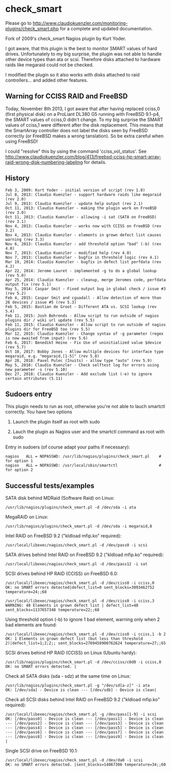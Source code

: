 check_smart
===========

Please go to http://www.claudiokuenzler.com/monitoring-plugins/check_smart.php for a complete and updated documentation.

Fork of 2009's check_smart Nagios plugin by Kurt Yoder. 

I got aware, that this plugin is the best to monitor SMART values of hard drives.
Unfortunately to my big surprise, the plugin was not able to handle other device types than ata or scsi.
Therefore disks attached to hardware raids like megaraid could not be checked.

I modified the plugin so it also works with disks attached to raid controllers... and added other features.

Warning for CCISS RAID and FreeBSD
-------------------------
Today, November 8th 2013, I got aware that after having replaced cciss,0 (first physical disk) on a ProLiant DL380 G5 
running with FreeBSD 9.1-p4, the SMART values of cciss,0 didn't change. To my big surprise the SMART values of cciss,1 were
different after the disk replacement. This means that the SmartArray controller does not label the disks seen 
by FreeBSD correctly (or FreeBSD makes a wrong tanslation). So be extra careful when using FreeBSD!

I could "resolve" this by using the command 'cciss_vol_status'. 
See http://www.claudiokuenzler.com/blog/413/freebsd-cciss-hp-smart-array-raid-wrong-disk-numbering-labeling for details.

History
-------------------------

    Feb 3, 2009: Kurt Yoder - initial version of script (rev 1.0)
    Jul 8, 2013: Claudio Kuenzler - support hardware raids like megaraid (rev 2.0)
    Jul 9, 2013: Claudio Kuenzler - update help output (rev 2.1)
    Oct 11, 2013: Claudio Kuenzler - making the plugin work on FreeBSD (rev 3.0)
    Oct 11, 2013: Claudio Kuenzler - allowing -i sat (SATA on FreeBSD) (rev 3.1)
    Nov 4, 2013: Claudio Kuenzler - works now with CCISS on FreeBSD (rev 3.2)
    Nov 4, 2013: Claudio Kuenzler - elements in grown defect list causes warning (rev 3.3)
    Nov 6, 2013: Claudio Kuenzler - add threshold option "bad" (-b) (rev 4.0)
    Nov 7, 2013: Claudio Kuenzler - modified help (rev 4.0)
    Nov 7, 2013: Claudio Kuenzler - bugfix in threshold logic (rev 4.1)
    Mar 19, 2014: Claudio Kuenzler - bugfix in defect list perfdata (rev 4.2)
    Apr 22, 2014: Jerome Lauret - implemented -g to do a global lookup (rev 5.0)
    Apr 25, 2014: Claudio Kuenzler - cleanup, merge Jeromes code, perfdata output fix (rev 5.1)
    May 5, 2014: Caspar Smit - Fixed output bug in global check / issue #3 (rev 5.2)
    Feb 4, 2015: Caspar Smit and cguadall - Allow detection of more than 26 devices / issue #5 (rev 5.3)
    Feb 5, 2015: Bastian de Groot - Different ATA vs. SCSI lookup (rev 5.4)
    Feb 11, 2015: Josh Behrends - Allow script to run outside of nagios plugins dir / wiki url update (rev 5.5)
    Feb 11, 2015: Claudio Kuenzler - Allow script to run outside of nagios plugins dir for FreeBSD too (rev 5.5)
    Mar 12, 2015: Claudio Kuenzler - Change syntax of -g parameter (regex is now awaited from input) (rev 5.6)
    Feb 6, 2017: Benedikt Heine - Fix Use of uninitialized value $device (rev 5.7)
    Oct 10, 2017: Bobby Jones - Allow multiple devices for interface type megaraid, e.g. "megaraid,[1-5]" (rev 5.8)
    Apr 28, 2018: Pavel Pulec (Inuits) - allow type "auto" (rev 5.9)
    May 5, 2018: Claudio Kuenzler - Check selftest log for errors using new parameter -s (rev 5.10)
    Dec 27, 2018: Claudio Kuenzler - Add exclude list (-e) to ignore certain attributes (5.11)



Sudoers entry
-------------------------
This plugin needs to run as root, otherwise you're not able to lauch smartctl correctly. 
You have two options

1) Launch the plugin itself as root with sudo

2) Lauch the plugin as Nagios user and the smartctl command as root with sudo

Entry in sudoers (of course adapt your paths if necessary):

    nagios   ALL = NOPASSWD: /usr/lib/nagios/plugins/check_smart.pl    # for option 1
    nagios   ALL = NOPASSWD: /usr/local/sbin/smartctl                  # for option 2


Successful tests/examples
-------------------------
SATA disk behind MDRaid (Software Raid) on Linux:

    /usr/lib/nagios/plugins/check_smart.pl -d /dev/sda -i ata

MegaRAID on Linux:

    /usr/lib/nagios/plugins/check_smart.pl -d /dev/sda -i megaraid,8
    
Intel RAID on FreeBSD 9.2 ("kldload mfip.ko" required):

    /usr/local/libexec/nagios/check_smart.pl -d /dev/pass0 -i scsi
    
SATA drives behind Intel RAID on FreeBSD 9.2 ("kldload mfip.ko" required):

    /usr/local/libexec/nagios/check_smart.pl -d /dev/pass12 -i sat
    
SCSI drives behind HP RAID (CCISS) on FreeBSD 6.0:

    /usr/local/libexec/nagios/check_smart.pl -d /dev/ciss0 -i cciss,0
    OK: no SMART errors detected|defect_list=0 sent_blocks=3093462752 temperature=24;;68
    
    /usr/local/libexec/nagios/check_smart.pl -d /dev/ciss0 -i cciss,3
    WARNING: 48 Elements in grown defect list | defect_list=48 sent_blocks=1137657348 temperature=22;;68
    
Using threshold option (-b) to ignore 1 bad element, warning only when 2 bad elements are found:

    /usr/local/libexec/nagios/check_smart.pl -d /dev/ciss0 -i cciss,1 -b 2
    OK: 1 Elements in grown defect list (but less than threshold 2)|defect_list=1;2;2;; sent_blocks=2769458900762624 temperature=27;;65
    
SCSI drives behind HP RAID (CCISS) on Linux (Ubuntu hardy):

    /usr/lib/nagios/plugins/check_smart.pl -d /dev/cciss/c0d0 -i cciss,0        
    OK: no SMART errors detected. |

Check all SATA disks (sda - sdz) at the same time on Linux:

    /usr/lib/nagios/plugins/check_smart.pl -g "/dev/sd[a-z]" -i ata        
    OK: [/dev/sda] - Device is clean --- [/dev/sdb] - Device is clean|
    
Check all SCSI disks behind Intel RAID on FreeBSD 9.2 ("kldload mfip.ko" required):

    /usr/local/libexec/nagios/check_smart.pl -g /dev/pass[1-9] -i scsi
    OK: [/dev/pass0] - Device is clean --- [/dev/pass1] - Device is clean --- [/dev/pass2] - Device is clean --- [/dev/pass3] - Device is clean --- [/dev/pass4] - Device is clean --- [/dev/pass5] - Device is clean --- [/dev/pass6] - Device is clean --- [/dev/pass7] - Device is clean --- [/dev/pass8] - Device is clean --- [/dev/pass9] - Device is clean | 

Single SCSI drive on FreeBSD 10.1:

    /usr/local/libexec/nagios/check_smart.pl -d /dev/da0 -i scsi
    OK: no SMART errors detected. |sent_blocks=14067306 temperature=34;;60


